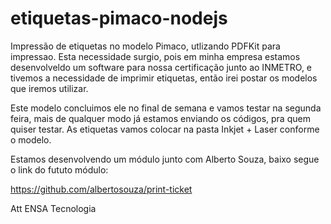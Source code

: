 # etiquetas-pimaco-nodejs

Impressão de etiquetas no modelo Pimaco, utlizando PDFKit para impressao.
Esta necessidade surgio, pois em minha empresa estamos desenvolveldo um software para nossa certificação junto ao INMETRO, e tivemos a necessidade de imprimir etiquetas, então irei postar os modelos que iremos utilizar.

Este modelo concluimos ele no final de semana e vamos testar na segunda feira, mais de qualquer modo já estamos enviando os códigos, pra quem quiser testar. As etiquetas vamos colocar na pasta Inkjet + Laser conforme o modelo.

Estamos desenvolvendo um módulo junto com Alberto Souza, baixo segue o link do fututo módulo:

https://github.com/albertosouza/print-ticket

Att
ENSA Tecnologia